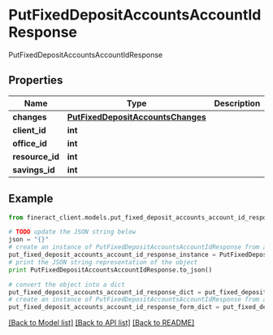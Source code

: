 # PutFixedDepositAccountsAccountIdResponse

PutFixedDepositAccountsAccountIdResponse

## Properties

Name | Type | Description | Notes
------------ | ------------- | ------------- | -------------
**changes** | [**PutFixedDepositAccountsChanges**](PutFixedDepositAccountsChanges.md) |  | [optional] 
**client_id** | **int** |  | [optional] 
**office_id** | **int** |  | [optional] 
**resource_id** | **int** |  | [optional] 
**savings_id** | **int** |  | [optional] 

## Example

```python
from fineract_client.models.put_fixed_deposit_accounts_account_id_response import PutFixedDepositAccountsAccountIdResponse

# TODO update the JSON string below
json = "{}"
# create an instance of PutFixedDepositAccountsAccountIdResponse from a JSON string
put_fixed_deposit_accounts_account_id_response_instance = PutFixedDepositAccountsAccountIdResponse.from_json(json)
# print the JSON string representation of the object
print PutFixedDepositAccountsAccountIdResponse.to_json()

# convert the object into a dict
put_fixed_deposit_accounts_account_id_response_dict = put_fixed_deposit_accounts_account_id_response_instance.to_dict()
# create an instance of PutFixedDepositAccountsAccountIdResponse from a dict
put_fixed_deposit_accounts_account_id_response_form_dict = put_fixed_deposit_accounts_account_id_response.from_dict(put_fixed_deposit_accounts_account_id_response_dict)
```
[[Back to Model list]](../README.md#documentation-for-models) [[Back to API list]](../README.md#documentation-for-api-endpoints) [[Back to README]](../README.md)


